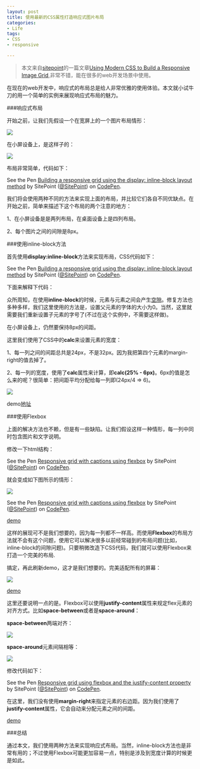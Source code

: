 ```yaml
---
layout: post
title: 使用最新的CSS属性打造响应式图片布局
categories:
- Life
tags:
- CSS
- responsive

---
```


> 本文来自[sitepoint](http://www.sitepoint.com/)的一篇文章[Using Modern CSS to Build a Responsive Image Grid](http://www.sitepoint.com/using-modern-css-to-build-a-responsive-image-grid),非常不错，能在很多的web开发场景中使用。

在现在的web开发中，响应式的布局总是给人非常优雅的使用体验。本文就小试牛刀的用一个简单的实例来展现响应式布局的魅力。

###响应式布局

开始之前，让我们先假设一个在宽屏上的一个图片布局情形：

![](http://ww4.sinaimg.cn/large/0060lm7Tgw1f22p7cqzwvj30m80bdadd.jpg)

在小屏设备上，是这样子的：

![](http://ww4.sinaimg.cn/large/0060lm7Tgw1f22p7dmebmj30m80aztcv.jpg)

布局非常简单，代码如下：

<p data-height="268" data-theme-id="17491" data-slug-hash="XXEmXj" data-default-tab="html" data-user="SitePoint" class="codepen">See the Pen <a href="http://codepen.io/SitePoint/pen/XXEmXj/">Building a responsive grid using the display: inline-block layout method</a> by SitePoint (<a href="http://codepen.io/SitePoint">@SitePoint</a>) on <a href="http://codepen.io">CodePen</a>.</p>
<script async src="//assets.codepen.io/assets/embed/ei.js"></script>

我们将会使用两种不同的方法来实现上面的布局，并比较它们各自不同优缺点。在开始之前，简单来描述下这个布局的两个注意的地方：

1、在小屏设备是是两列布局，在桌面设备上是四列布局。

2、每个图片之间的间隙是8px。

###使用inline-block方法

首先使用**display:inline-block**方法来实现布局，CSS代码如下：

<p data-height="268" data-theme-id="17491" data-slug-hash="XXEmXj" data-default-tab="css" data-user="SitePoint" class="codepen">See the Pen <a href="http://codepen.io/SitePoint/pen/XXEmXj/">Building a responsive grid using the display: inline-block layout method</a> by SitePoint (<a href="http://codepen.io/SitePoint">@SitePoint</a>) on <a href="http://codepen.io">CodePen</a>.</p>
<script async src="//assets.codepen.io/assets/embed/ei.js"></script>

下面来解释下代码：

众所周知，在使用**inline-block**的时候，元素与元素之间会产生[空隙](https://css-tricks.com/fighting-the-space-between-inline-block-elements/)。修复方法也多种多样，我们这里使用的方法是，设置父元素的字体的大小为0。当然，这里就需要我们重新设置子元素的字号了(不过在这个实例中，不需要这样做)。

在小屏设备上，仍然要保持8px的间距。

这里我们使用了CSS中的**calc**来设置元素的宽度：

1、每一列之间的间距总共是24px，不是32px。因为我把第四个元素的margin-right的值去掉了。

2、每一列的宽度，使用了**calc**属性来计算，即**calc(25% - 6px)**。6px的值是怎么来的呢？很简单：把间距平均分配给每一列即(24px/4 => 6)。

![](http://ww3.sinaimg.cn/large/0060lm7Tgw1f22p7ev0qhj30m80axn1f.jpg)

demo[地址](http://codepen.io/SitePoint/pen/XXEmXj)

###使用Flexbox

上面的解决方法也不赖，但是有一些缺陷。让我们假设这样一种情形，每一列中同时包含图片和文字说明。

修改一下html结构：

<p data-height="268" data-theme-id="17491" data-slug-hash="bEvVqP" data-default-tab="html" data-user="SitePoint" class="codepen">See the Pen <a href="http://codepen.io/SitePoint/pen/bEvVqP/">Responsive grid with captions using flexbox</a> by SitePoint (<a href="http://codepen.io/SitePoint">@SitePoint</a>) on <a href="http://codepen.io">CodePen</a>.</p>
<script async src="//assets.codepen.io/assets/embed/ei.js"></script>

就会变成如下图所示的情形：

![](http://ww1.sinaimg.cn/large/0060lm7Tgw1f22p7edo0kj30m80bagov.jpg
)

<p data-height="268" data-theme-id="17491" data-slug-hash="bEvVqP" data-default-tab="css" data-user="SitePoint" class="codepen">See the Pen <a href="http://codepen.io/SitePoint/pen/bEvVqP/">Responsive grid with captions using flexbox</a> by SitePoint (<a href="http://codepen.io/SitePoint">@SitePoint</a>) on <a href="http://codepen.io">CodePen</a>.</p>
<script async src="//assets.codepen.io/assets/embed/ei.js"></script>

[demo](http://codepen.io/SitePoint/pen/yeKYJN)

这样的展现可不是我们想要的，因为每一列都不一样高。而使用**Flexbox**的布局方法就不会有这个问题，使用它可以解决很多以前经常碰到的布局问题(比如，inline-block的间隙问题)。只要稍微改造下CSS代码，我们就可以使用Flexbox来打造一个完美的布局.

搞定，再此刷新demo，这才是我们想要的。完美适配所有的屏幕：

![](http://ww2.sinaimg.cn/large/0060lm7Tgw1f22p7fb8g3j30g80gmdj0.jpg)

[demo](http://codepen.io/SitePoint/pen/bEvVqP)

这里还要说明一点的是。Flexbox可以使用**justify-content**属性来规定flex元素的对齐方式。比如**space-between**或者是**space-around**：

**space-between**两端对齐：

![](http://ww2.sinaimg.cn/large/0060lm7Tgw1f22p7g3607j30m80bh41g.jpg)

**space-around**元素间隔相等：

![](http://ww2.sinaimg.cn/large/0060lm7Tgw1f22p7hlrocj30m80bm773.jpg)

修改代码如下：

<p data-height="268" data-theme-id="17491" data-slug-hash="RrMWjq" data-default-tab="css" data-user="SitePoint" class="codepen">See the Pen <a href="http://codepen.io/SitePoint/pen/RrMWjq/">Responsive grid using flexbox and the justify-content property</a> by SitePoint (<a href="http://codepen.io/SitePoint">@SitePoint</a>) on <a href="http://codepen.io">CodePen</a>.</p>
<script async src="//assets.codepen.io/assets/embed/ei.js"></script>

在这里，我们没有使用**margin-right**来指定元素的右边距。因为我们使用了**justify-content**属性，它会自动来分配元素之间的间距。

[demo](http://codepen.io/SitePoint/pen/RrMWjq)

###总结

通过本文，我们使用两种方法来实现响应式布局。当然，inline-block方法也是非常有用的；不过使用Flexbox可能更加容易一点，特别是涉及到宽度计算的时候更是如此。






